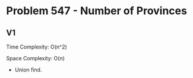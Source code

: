 # Problem 547 - Number of Provinces

## V1

Time Complexity: O(n^2)

Space Complexity: O(n)

- Union find.
